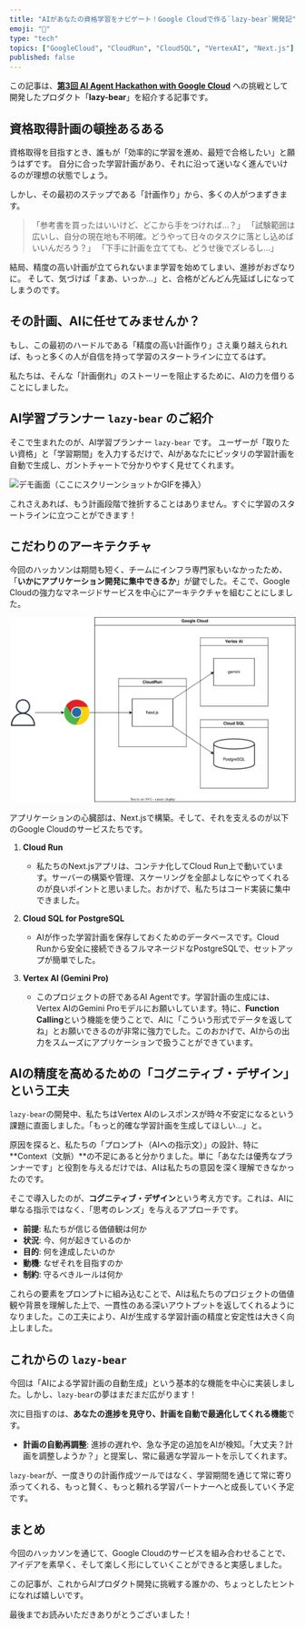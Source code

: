 ```yaml
---
title: "AIがあなたの資格学習をナビゲート！Google Cloudで作る`lazy-bear`開発記"
emoji: "🐻"
type: "tech"
topics: ["GoogleCloud", "CloudRun", "CloudSQL", "VertexAI", "Next.js"]
published: false
---
```


この記事は、[**第3回 AI Agent Hackathon with Google Cloud**](https://zenn.dev/hackathons/google-cloud-japan-ai-hackathon-vol3) への挑戦として開発したプロダクト「**lazy-bear**」を紹介する記事です。


## 資格取得計画の頓挫あるある

資格取得を目指すとき、誰もが「効率的に学習を進め、最短で合格したい」と願うはずです。
自分に合った学習計画があり、それに沿って迷いなく進んでいけるのが理想の状態でしょう。

しかし、その最初のステップである「計画作り」から、多くの人がつまずきます。

> 「参考書を買ったはいいけど、どこから手をつければ…？」
> 「試験範囲は広いし、自分の現在地も不明確。どうやって日々のタスクに落とし込めばいいんだろう？」
> 「下手に計画を立てても、どうせ後でズレるし…」

結局、精度の高い計画が立てられないまま学習を始めてしまい、進捗がおざなりに。
そして、気づけば「まあ、いっか…」と、合格がどんどん先延ばしになってしまうのです。
## その計画、AIに任せてみませんか？
もし、この最初のハードルである「精度の高い計画作り」さえ乗り越えられれば、もっと多くの人が自信を持って学習のスタートラインに立てるはず。

私たちは、そんな「計画倒れ」のストーリーを阻止するために、AIの力を借りることにしました。

## AI学習プランナー `lazy-bear` のご紹介

そこで生まれたのが、AI学習プランナー `lazy-bear` です。
ユーザーが「取りたい資格」と「学習期間」を入力するだけで、AIがあなたにピッタリの学習計画を自動で生成し、ガントチャートで分かりやすく見せてくれます。

![デモ画面（ここにスクリーンショットかGIFを挿入）](https://example.com/demo.gif)

これさえあれば、もう計画段階で挫折することはありません。すぐに学習のスタートラインに立つことができます！

## こだわりのアーキテクチャ

今回のハッカソンは期間も短く、チームにインフラ専門家もいなかったため、「**いかにアプリケーション開発に集中できるか**」が鍵でした。そこで、Google Cloudの強力なマネージドサービスを中心にアーキテクチャを組むことにしました。

![アーキテクチャ図](../設計/システム構成.drawio.svg)

アプリケーションの心臓部は、Next.jsで構築。そして、それを支えるのが以下のGoogle Cloudのサービスたちです。

1.  **Cloud Run**
    - 私たちのNext.jsアプリは、コンテナ化してCloud Run上で動いています。サーバーの構築や管理、スケーリングを全部よしなにやってくれるのが良いポイントと思いました。おかげで、私たちはコード実装に集中できました。

2.  **Cloud SQL for PostgreSQL**
    - AIが作った学習計画を保存しておくためのデータベースです。Cloud Runから安全に接続できるフルマネージドなPostgreSQLで、セットアップが簡単でした。

3.  **Vertex AI (Gemini Pro)**
    - このプロジェクトの肝であるAI Agentです。学習計画の生成には、Vertex AIのGemini Proモデルにお願いしています。特に、**Function Calling**という機能を使うことで、AIに「こういう形式でデータを返してね」とお願いできるのが非常に強力でした。このおかげで、AIからの出力をスムーズにアプリケーションで扱うことができています。

## AIの精度を高めるための「コグニティブ・デザイン」という工夫
`lazy-bear`の開発中、私たちはVertex AIのレスポンスが時々不安定になるという課題に直面しました。「もっと的確な学習計画を生成してほしい…」と。

原因を探ると、私たちの「プロンプト（AIへの指示文）」の設計、特に**Context（文脈）**の不足にあると分かりました。単に「あなたは優秀なプランナーです」と役割を与えるだけでは、AIは私たちの意図を深く理解できなかったのです。

そこで導入したのが、**コグニティブ・デザイン**という考え方です。これは、AIに単なる指示ではなく、「思考のレンズ」を与えるアプローチです。

-   **前提**: 私たちが信じる価値観は何か
-   **状況**: 今、何が起きているのか
-   **目的**: 何を達成したいのか
-   **動機**: なぜそれを目指すのか
-   **制約**: 守るべきルールは何か

これらの要素をプロンプトに組み込むことで、AIは私たちのプロジェクトの価値観や背景を理解した上で、一貫性のある深いアウトプットを返してくれるようになりました。この工夫により、AIが生成する学習計画の精度と安定性は大きく向上しました。


## これからの `lazy-bear`

今回は「AIによる学習計画の自動生成」という基本的な機能を中心に実装しました。しかし、`lazy-bear`の夢はまだまだ広がります！

次に目指すのは、**あなたの進捗を見守り、計画を自動で最適化してくれる機能**です。

- **計画の自動再調整**: 進捗の遅れや、急な予定の追加をAIが検知。「大丈夫？計画を調整しようか？」と提案し、常に最適な学習ルートを示してくれます。

`lazy-bear`が、一度きりの計画作成ツールではなく、学習期間を通じて常に寄り添ってくれる、もっと賢く、もっと頼れる学習パートナーへと成長していく予定です。

## まとめ

今回のハッカソンを通じて、Google Cloudのサービスを組み合わせることで、アイデアを素早く、そして楽しく形にしていくことができると実感しました。

この記事が、これからAIプロダクト開発に挑戦する誰かの、ちょっとしたヒントになれば嬉しいです。

最後までお読みいただきありがとうございました！
